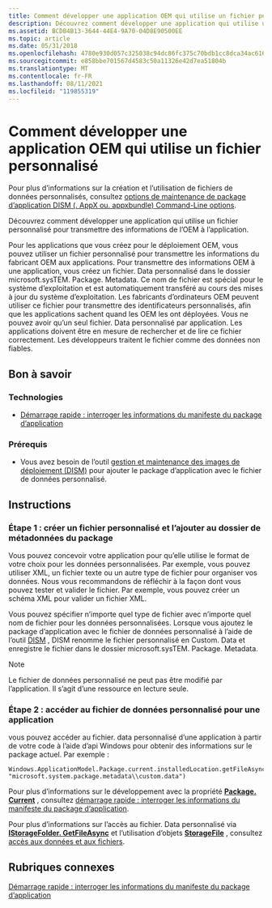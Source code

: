 ```yaml
---
title: Comment développer une application OEM qui utilise un fichier personnalisé
description: Découvrez comment développer une application qui utilise un fichier personnalisé pour transmettre des informations de l’OEM à l’application.
ms.assetid: BCDB4B13-3644-44E4-9A70-04D8E90500EE
ms.topic: article
ms.date: 05/31/2018
ms.openlocfilehash: 4780e930d057c325038c94dc86fc375c70bdb1cc8dca34ac6169436bc0f0e323
ms.sourcegitcommit: e858bbe701567d4583c50a11326e42d7ea51804b
ms.translationtype: MT
ms.contentlocale: fr-FR
ms.lasthandoff: 08/11/2021
ms.locfileid: "119855319"
---
```

# <a name="how-to-develop-an-oem-app-that-uses-a-custom-file"></a>Comment développer une application OEM qui utilise un fichier personnalisé

Pour plus d’informations sur la création et l’utilisation de fichiers de données personnalisés, consultez [options de maintenance de package d’application DISM (. AppX ou. appxbundle) Command-Line options](/windows-hardware/manufacture/desktop/dism-app-package--appx-or-appxbundle--servicing-command-line-options).

Découvrez comment développer une application qui utilise un fichier personnalisé pour transmettre des informations de l’OEM à l’application.

Pour les applications que vous créez pour le déploiement OEM, vous pouvez utiliser un fichier personnalisé pour transmettre les informations du fabricant OEM aux applications. Pour transmettre des informations OEM à une application, vous créez un fichier. Data personnalisé dans le dossier microsoft.sysTEM. Package. Metadata. Ce nom de fichier est spécial pour le système d’exploitation et est automatiquement transféré au cours des mises à jour du système d’exploitation. Les fabricants d’ordinateurs OEM peuvent utiliser ce fichier pour transmettre des identificateurs personnalisés, afin que les applications sachent quand les OEM les ont déployées. Vous ne pouvez avoir qu’un seul fichier. Data personnalisé par application. Les applications doivent être en mesure de rechercher et de lire ce fichier correctement. Les développeurs traitent le fichier comme des données non fiables.

## <a name="what-you-need-to-know"></a>Bon à savoir

### <a name="technologies"></a>Technologies

-   [Démarrage rapide : interroger les informations du manifeste du package d’application](how-to-query-package-identity-information.md)

### <a name="prerequisites"></a>Prérequis

-   Vous avez besoin de l’outil [gestion et maintenance des images de déploiement (DISM)](/windows/desktop/Win7AppQual/dism-replaces-pkgmgr-peimg-and-intlconfg-tools) pour ajouter le package d’application avec le fichier de données personnalisé.

## <a name="instructions"></a>Instructions

### <a name="step-1-create-custom-file-and-add-it-to-the-package-metadata-folder"></a>Étape 1 : créer un fichier personnalisé et l’ajouter au dossier de métadonnées du package

Vous pouvez concevoir votre application pour qu’elle utilise le format de votre choix pour les données personnalisées. Par exemple, vous pouvez utiliser XML, un fichier texte ou un autre type de fichier pour organiser vos données. Nous vous recommandons de réfléchir à la façon dont vous pouvez tester et valider le fichier. Par exemple, vous pouvez créer un schéma XML pour valider un fichier XML.

Vous pouvez spécifier n’importe quel type de fichier avec n’importe quel nom de fichier pour les données personnalisées. Lorsque vous ajoutez le package d’application avec le fichier de données personnalisé à l’aide de l’outil [DISM](/windows/desktop/Win7AppQual/dism-replaces-pkgmgr-peimg-and-intlconfg-tools) , DISM renomme le fichier personnalisé en Custom. Data et enregistre le fichier dans le dossier microsoft.sysTEM. Package. Metadata.

> [!Note]  
> Le fichier de données personnalisé ne peut pas être modifié par l’application. Il s’agit d’une ressource en lecture seule.

 

### <a name="step-2-access-the-custom-data-file-for-an-app"></a>Étape 2 : accéder au fichier de données personnalisé pour une application

vous pouvez accéder au fichier. data personnalisé d’une application à partir de votre code à l’aide d’api Windows pour obtenir des informations sur le package actuel. Par exemple :

``` syntax
Windows.ApplicationModel.Package.current.installedLocation.getFileAsync(
"microsoft.system.package.metadata\\custom.data")
```

Pour plus d’informations sur le développement avec la propriété [**Package. Current**](/uwp/api/windows.applicationmodel.package.current) , consultez [démarrage rapide : interroger les informations du manifeste du package d’application](how-to-query-package-identity-information.md).

Pour plus d’informations sur l’accès au fichier. Data personnalisé via [**IStorageFolder. GetFileAsync**](/uwp/api/windows.storage.istoragefolder.getfileasync) et l’utilisation d’objets [**StorageFile**](/uwp/api/Windows.Storage.StorageFile) , consultez [accès aux données et aux fichiers](/previous-versions/windows/apps/hh464959(v=win.10)).

## <a name="related-topics"></a>Rubriques connexes

<dl> <dt>

[Démarrage rapide : interroger les informations du manifeste du package d’application](how-to-query-package-identity-information.md)
</dt> </dl>

 

 